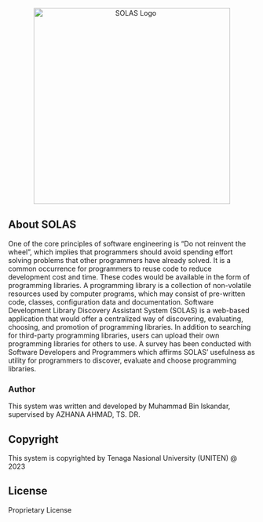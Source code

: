<p align="center"><a href="https://laravel.com" target="_blank"><img src="" width="400" alt="SOLAS Logo"></a></p>

## About SOLAS

One of the core principles of software engineering is “Do not reinvent the wheel”, which
implies that programmers should avoid spending effort solving problems that other
programmers have already solved. It is a common occurrence for programmers to reuse
code to reduce development cost and time. These codes would be available in the form
of programming libraries. A programming library is a collection of non-volatile
resources used by computer programs, which may consist of pre-written code, classes,
configuration data and documentation. Software Development Library Discovery
Assistant System (SOLAS) is a web-based application that would offer a centralized
way of discovering, evaluating, choosing, and promotion of programming libraries. In
addition to searching for third-party programming libraries, users can upload their own
programming libraries for others to use. A survey has been conducted with Software
Developers and Programmers which affirms SOLAS’ usefulness as utility for
programmers to discover, evaluate and choose programming libraries.

### Author
This system was written and developed by Muhammad Bin Iskandar, supervised by AZHANA AHMAD, TS. DR.

## Copyright

This system is copyrighted by Tenaga Nasional University (UNITEN) @ 2023


## License

Proprietary License

